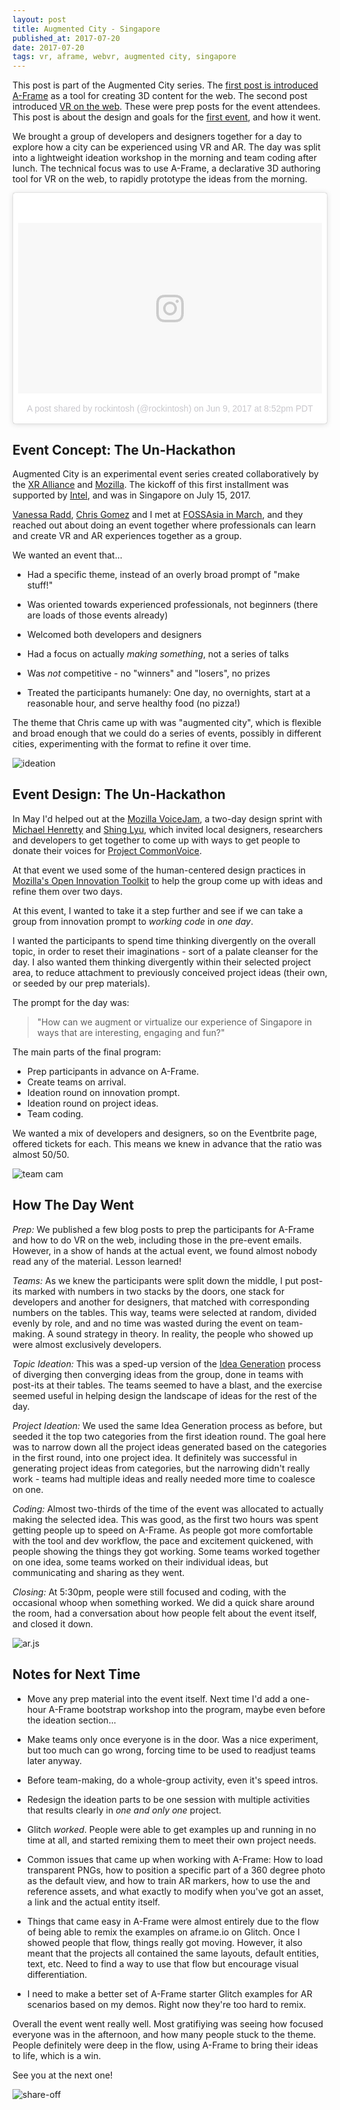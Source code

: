 ```yaml
---
layout: post
title: Augmented City - Singapore
published_at: 2017-07-20
date: 2017-07-20
tags: vr, aframe, webvr, augmented city, singapore
---
```



This post is part of the Augmented City series. The [first post is introduced A-Frame](https://metafluff.com/2017/07/06/aframe-augmented-city/) as a tool for creating 3D content for the web. The second post introduced [VR on the web](https://metafluff.com/2017/07/12/augmented-city-vr/). These were prep posts for the event attendees. This post is about the design and goals for the [first event](https://www.eventbrite.com/e/vrar-maker-lab-augmented-city-creating-vr-ar-web-content-showcasing-singapore-tickets-35297738486), and how it went.

We brought a group of developers and designers together for a day to explore how a city can be experienced using VR and AR. The day was split into a lightweight ideation workshop in the morning and team coding after lunch. The technical focus was to use A-Frame, a declarative 3D authoring tool for VR on the web, to rapidly prototype the ideas from the morning.

<blockquote class="instagram-media" data-instgrm-version="7" style=" background:#FFF; border:0; border-radius:3px; box-shadow:0 0 1px 0 rgba(0,0,0,0.5),0 1px 10px 0 rgba(0,0,0,0.15); margin: 1px; max-width:658px; padding:0; width:99.375%; width:-webkit-calc(100% - 2px); width:calc(100% - 2px);"><div style="padding:8px;"> <div style=" background:#F8F8F8; line-height:0; margin-top:40px; padding:28.10185185185185% 0; text-align:center; width:100%;"> <div style=" background:url(data:image/png;base64,iVBORw0KGgoAAAANSUhEUgAAACwAAAAsCAMAAAApWqozAAAABGdBTUEAALGPC/xhBQAAAAFzUkdCAK7OHOkAAAAMUExURczMzPf399fX1+bm5mzY9AMAAADiSURBVDjLvZXbEsMgCES5/P8/t9FuRVCRmU73JWlzosgSIIZURCjo/ad+EQJJB4Hv8BFt+IDpQoCx1wjOSBFhh2XssxEIYn3ulI/6MNReE07UIWJEv8UEOWDS88LY97kqyTliJKKtuYBbruAyVh5wOHiXmpi5we58Ek028czwyuQdLKPG1Bkb4NnM+VeAnfHqn1k4+GPT6uGQcvu2h2OVuIf/gWUFyy8OWEpdyZSa3aVCqpVoVvzZZ2VTnn2wU8qzVjDDetO90GSy9mVLqtgYSy231MxrY6I2gGqjrTY0L8fxCxfCBbhWrsYYAAAAAElFTkSuQmCC); display:block; height:44px; margin:0 auto -44px; position:relative; top:-22px; width:44px;"></div></div><p style=" color:#c9c8cd; font-family:Arial,sans-serif; font-size:14px; line-height:17px; margin-bottom:0; margin-top:8px; overflow:hidden; padding:8px 0 7px; text-align:center; text-overflow:ellipsis; white-space:nowrap;"><a href="https://www.instagram.com/p/BVJQaVMgKpX/" style=" color:#c9c8cd; font-family:Arial,sans-serif; font-size:14px; font-style:normal; font-weight:normal; line-height:17px; text-decoration:none;" target="_blank">A post shared by rockintosh (@rockintosh)</a> on <time style=" font-family:Arial,sans-serif; font-size:14px; line-height:17px;" datetime="2017-06-10T03:52:06+00:00">Jun 9, 2017 at 8:52pm PDT</time></p></div></blockquote>
<script async defer src="//platform.instagram.com/en_US/embeds.js"></script>

## Event Concept: The Un-Hackathon

Augmented City is an experimental event series created collaboratively by the [XR Alliance](https://m.facebook.com/XR-Alliance-1703741423255746/) and [Mozilla](https://www.mozilla.org). The kickoff of this first installment was supported by [Intel](https://www.intel.sg/content/www/xa/en/homepage.html), and was in Singapore on July 15, 2017.

[Vanessa Radd](https://twitter.com/vanradd), [Chris Gomez](https://twitter.com/chrisgomez) and I met at [FOSSAsia in March](https://metafluff.com/2017/03/28/fossasia2017/), and they reached out about doing an event together where professionals can learn and create VR and AR experiences together as a group.

We wanted an event that...

* Had a specific theme, instead of an overly broad prompt of "make stuff!"

* Was oriented towards experienced professionals, not beginners (there are loads of those events already)

* Welcomed both developers and designers

* Had a focus on actually *making something*, not a series of talks

* Was *not* competitive - no "winners" and "losers", no prizes

* Treated the participants humanely: One day, no overnights, start at a reasonable hour, and serve healthy food (no pizza!)

The theme that Chris came up with was "augmented city", which is flexible and broad enough that we could do a series of events, possibly in different cities, experimenting with the format to refine it over time.

![ideation](ideation.png)

## Event Design: The Un-Hackathon

In May I'd helped out at the [Mozilla VoiceJam](https://moztw.kktix.cc/events/voice-jam), a two-day design sprint with [Michael Henretty](https://twitter.com/mikehenrty) and [Shing Lyu](https://shinglyu.github.io/), which invited local designers, researchers and developers to get together to come up with ways to get people to donate their voices for [Project CommonVoice](https://voice.mozilla.org/).

At that event we used some of the human-centered design practices in [Mozilla's Open Innovation Toolkit](https://toolkit.mozilla.org/) to help the group come up with ideas and refine them over two days.

At this event, I wanted to take it a step further and see if we can take a group from innovation prompt to *working code* in *one day*.

I wanted the participants to spend time thinking divergently on the overall topic, in order to reset their imaginations - sort of a palate cleanser for the day. I also wanted them thinking divergently within their selected project area, to reduce attachment to previously conceived project ideas (their own, or seeded by our prep materials).

The prompt for the day was:

> "How can we augment or virtualize our experience of Singapore in ways that are interesting, engaging and fun?"

The main parts of the final program:

* Prep participants in advance on A-Frame.
* Create teams on arrival.
* Ideation round on innovation prompt.
* Ideation round on project ideas.
* Team coding.

We wanted a mix of developers and designers, so on the Eventbrite page, offered tickets for each. This means we knew in advance that the ratio was almost 50/50.

![team cam](teamcam.png)

## How The Day Went

*Prep:* We published a few blog posts to prep the participants for A-Frame and how to do VR on the web, including those in the pre-event emails. However, in a show of hands at the actual event, we found almost nobody read any of the material. Lesson learned! 

*Teams:* As we knew the participants were split down the middle, I put post-its marked with numbers in two stacks by the doors, one stack for developers and another for designers, that matched with corresponding numbers on the tables. This way, teams were selected at random, divided evenly by role, and and no time was wasted during the event on team-making. A sound strategy in theory. In reality, the people who showed up were almost exclusively developers.

*Topic Ideation:* This was a sped-up version of the [Idea Generation](https://toolkit.mozilla.org/method/idea-generation/) process of diverging then converging ideas from the group, done in teams with post-its at their tables. The teams seemed to have a blast, and the exercise seemed useful in helping design the landscape of ideas for the rest of the day.

*Project Ideation:* We used the same Idea Generation process as before, but seeded it the top two categories from the first ideation round. The goal here was to narrow down all the project ideas generated based on the categories in the first round, into one project idea. It definitely was successful in generating project ideas from categories, but the narrowing didn't really work - teams had multiple ideas and really needed more time to coalesce on one.

*Coding:* Almost two-thirds of the time of the event was allocated to actually making the selected idea. This was good, as the first two hours was spent getting people up to speed on A-Frame. As people got more comfortable with the tool and dev workflow, the pace and excitement quickened, with people showing the things they got working. Some teams worked together on one idea, some teams worked on their individual ideas, but communicating and sharing as they went.

*Closing:* At 5:30pm, people were still focused and coding, with the occasional whoop when something worked. We did a quick share around the room, had a conversation about how people felt about the event itself, and closed it down.

![ar.js](arjs.png)

## Notes for Next Time

* Move any prep material into the event itself. Next time I'd add a one-hour A-Frame bootstrap workshop into the program, maybe even before the ideation section...

* Make teams only once everyone is in the door. Was a nice experiment, but too much can go wrong, forcing time to be used to readjust teams later anyway.

* Before team-making, do a whole-group activity, even it's speed intros.

* Redesign the ideation parts to be one session with multiple activities that results clearly in *one and only one* project.

* Glitch *worked*. People were able to get examples up and running in no time at all, and started remixing them to meet their own project needs. 

* Common issues that came up when working with A-Frame: How to load transparent PNGs, how to position a specific part of a 360 degree photo as the default view, and how to train AR markers, how to use the and reference assets, and what exactly to modify when you've got an asset, a link and the actual entity itself.

* Things that came easy in A-Frame were almost entirely due to the flow of being able to remix the examples on aframe.io on Glitch. Once I showed people that flow, things really got moving. However, it also meant that the projects all contained the same layouts, default entities, text, etc. Need to find a way to use that flow but encourage visual differentiation.

* I need to make a better set of A-Frame starter Glitch examples for AR scenarios based on my demos. Right now they're too hard to remix.

Overall the event went really well. Most gratifiying was seeing how focused everyone was in the afternoon, and how many people stuck to the theme. People definitely were deep in the flow, using A-Frame to bring their ideas to life, which is a win.

See you at the next one!

![share-off](shareoff.png)

